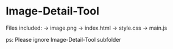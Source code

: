 # Image-Detail-Tool
Files included:
-> image.png
-> index.html
-> style.css
-> main.js
  
ps: Please ignore Image-Detail-Tool subfolder
